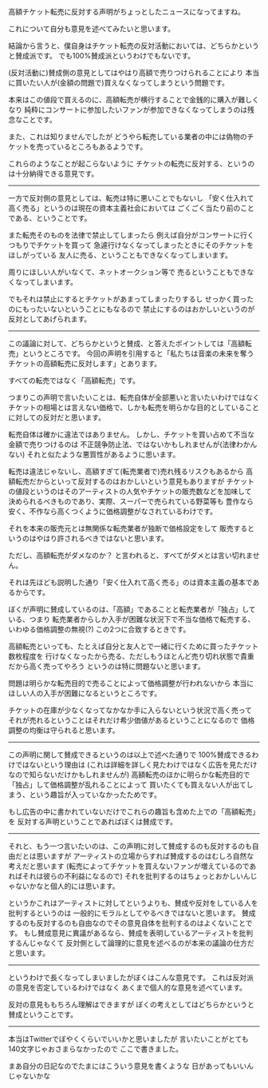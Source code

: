 高額チケット転売に反対する声明がちょっとしたニュースになってますね。

これについて自分も意見を述べてみたいと思います。

結論から言うと、僕自身はチケット転売の反対活動においては、どちらかというと賛成派です。
でも100%賛成派というわけでもないです。

(反対活動に)賛成側の意見としてはやはり高額で売りつけられることにより
本当に買いたい人が(金額の問題で)買えなくなってしまうという問題です。

本来はこの値段で買えるのに、高額転売が横行することで金銭的に購入が難しくなり
純粋にコンサートに参加したいファンが参加できなくなってしまうのは残念なことです。

また、これは知りませんでしたが
どうやら転売している業者の中には偽物のチケットを売っているところもあるようです。

これらのようなことが起こらないように
チケットの転売に反対する、というのは十分納得できる意見です。

***

一方で反対側の意見としては、転売は特に悪いことでもないし
「安く仕入れて高く売る」というのは現在の資本主義社会においては
ごくごく当たり前のことである、ということです。

また転売そのものを法律で禁止してしまったら
例えば自分がコンサートに行くつもりでチケットを買って
急遽行けなくなってしまったときにそのチケットをほしがっている
友人に売る、ということもできなくなってしまいます。

周りにほしい人がいなくて、ネットオークション等で
売るということもできなくなってしまいます。

でもそれは禁止にするとチケットがあまってしまったりするし
せっかく買ったのにもったいないということにもなるので
禁止にするのはおかしいというのが反対としてあげられます。

***

この議論に対して、どちらかというと賛成、と答えたポイントしては「高額転売」というところです。
今回の声明を引用すると「私たちは音楽の未来を奪うチケットの高額転売に反対します」とあります。

すべての転売ではなく「高額転売」です。

つまりこの声明で言いたいことは、転売自体が全部悪いと言いたいわけではなく
チケットの相場とは言えない価格で、しかも転売を明らかな目的としていることに対しての反対だと思います。

転売自体は確かに違法ではありません。
しかし、チケットを買い占めて不当な金額で売りつけるのは
不正競争防止法、ではないかもしれませんが(法律わかんない)
それと似たような悪質性があるように思います。

転売は違法じゃないし、高額すぎて(転売業者で)売れ残るリスクもあるから
高額転売だからといって反対するのはおかしいという意見もありますが
チケットの値段というのはそのアーティストの人気やチケットの販売数などを加味して
決められるべきものであり、実際、スーパーで売られている野菜等も
豊作なら安く、不作なら高くつくように価格調整がなされているわけです。

それを本来の販売元とは無関係な転売業者が独断で価格設定をして
販売するというのはやはり許されるべきではないと思います。

ただし、高額転売がダメなのか？ と言われると、すべてがダメとは言い切れません。

それは先ほども説明した通り「安く仕入れて高く売る」のは資本主義の基本であるからです。

ぼくが声明に賛成しているのは、「高額」であることと転売業者が「独占」している、つまり
転売業者からしか入手が困難な状況下で不当な価格で転売する、いわゆる価格調整の無視(?)
この2つに合致するときです。

高額転売といっても、たとえば自分と友人とで一緒に行くために買ったチケット数枚程度を
行けなくなったから売る、ただしもうほとんど売り切れ状態で貴重だから高く売ってやろう
というのは特に問題ないと思います。

問題は明らかな転売目的で売ることによって価格調整が行われないから
本当にほしい人の入手が困難になるというところです。

チケットの在庫が少なくなってなかなか手に入らないという状況で高く売って
それが売れるということはそれだけ希少価値があるということになるので
価格調整の均衡は守られると思います。

***

この声明に関して賛成できるというのは以上で述べた通りで
100%賛成できるわけではないという理由は
(これは詳細を詳しく見たわけではなく広告を見ただけなので知らないだけかもしれませんが)
高額転売のほかに明らかな転売目的で「独占」して価格調整が乱れることによって
買いたくても買えない人が出てしまう、という趣旨が入っていなかったためです。

もし広告の中に書かれていないだけでこれらの趣旨も含めた上での「高額転売」を
反対する声明ということであればぼくは賛成です。

***

それと、もう一つ言いたいのは、この声明に対して賛成するのも反対するのも自由だとは思いますが
アーティストの立場からすれば賛成するのはむしろ自然な考えだと思います
(転売によってチケットを買えないファンが増えているのであればそれは彼らの不利益になるので)
それを批判するのはちょっとおかしいんじゃないかなと個人的には思います。

というかこれはアーティストに対してというよりも、賛成や反対をしている人を批判するというのは
一般的にモラルとしてやるべきではないと思います。
賛成するのも反対するのも自由なのでその意見自体を批判するのはよくないことです。
もし賛成意見に異議があるなら、賛成を表明しているアーティストを批判するんじゃなくて
反対側として論理的に意見を述べるのが本来の議論の仕方だと思います。

***

というわけで長くなってしまいましたがぼくはこんな意見です。
これは反対派の意見を否定しているわけではなく
あくまで個人的な意見を述べています。

反対の意見ももちろん理解はできますが
ぼくの考えとしてはどちらかというと賛成ということです。

***

本当はTwitterでぼやくくらいでいいかと思いましたが
言いたいことがとても140文字じゃおさまらなかったので
ここで書きました。

まあ自分の日記なのでたまにはこういう意見を書くような
日があってもいいんじゃないかな
